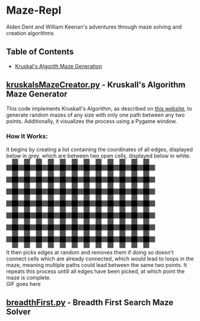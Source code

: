 # Maze-Repl
Alden Dent and William Keenan's adventures through maze solving and creation algorithms

## Table of Contents
* [Kruskal's Algorith Maze Generation](#kruskalsmazecreatorpy---kruskalls-algorithm-maze-generation) <br/>

## [kruskalsMazeCreator.py](https://github.com/willhk10/Maze-Repl/blob/main/kruskalsMazeCreator.py) - Kruskall's Algorithm Maze Generator
This code implements Kruskall's Algorithm, as described on [this website](https://weblog.jamisbuck.org/2011/1/3/maze-generation-kruskal-s-algorithm), to generate random mazes of any size with only one path between any two points. Additionally, it visualizes the process using a Pygame window.
### How It Works:
It begins by creating a list containing the coordinates of all edges, displayed below in grey, which are between two open cells, displayed below in white.
<br/><img src="https://github.com/willhk10/Maze-Repl/blob/main/Media/kruskalsBeforeCreation.png" alt="alt text" width="400" height="240"><br/>
It then picks edges at random and removes them if doing so doesn't connect cells which are already connected, which would lead to loops in the maze, meaning multiple paths could lead between the same two points. It repeats this process untill all edges have been picked, at which point the maze is complete.
<br/> GIF goes here <br/>

## [breadthFirst.py](https://github.com/willhk10/Maze-Repl/blob/main/breadthFirst.py) - Breadth First Search Maze Solver


